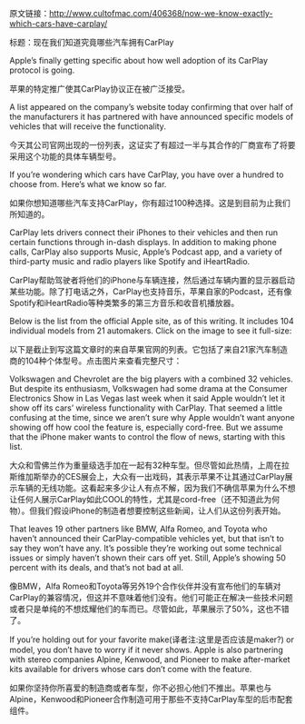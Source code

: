 
原文链接：http://www.cultofmac.com/406368/now-we-know-exactly-which-cars-have-carplay/

标题：现在我们知道究竟哪些汽车拥有CarPlay

Apple’s finally getting specific about how well adoption of its CarPlay protocol is going.

苹果的特定推广使其CarPlay协议正在被广泛接受。

A list appeared on the company’s website today confirming that over half of the manufacturers it has partnered with have announced specific models of vehicles that will receive the functionality.

今天其公司官网出现的一份列表，这证实了有超过一半与其合作的厂商宣布了将要采用这个功能的具体车辆型号。

If you’re wondering which cars have CarPlay, you have over a hundred to choose from. Here’s what we know so far.

如果你想知道哪些汽车支持CarPlay，你有超过100种选择。这是到目前为止我们所知道的。

CarPlay lets drivers connect their iPhones to their vehicles and then run certain functions through in-dash displays. In addition to making phone calls, CarPlay also supports Music, Apple’s Podcast app, and a variety of third-party music and radio players like Spotify and iHeartRadio.

CarPlay帮助驾驶者将他们的iPhone与车辆连接，然后通过车辆内置的显示器启动某些功能。除了打电话之外，CarPlay也支持音乐，苹果自家的Podcast，还有像Spotify和iHeartRadio等种类繁多的第三方音乐和收音机播放器。

Below is the list from the official Apple site, as of this writing. It includes 104 individual models from 21 automakers. Click on the image to see it full-size:

以下是截止到写这篇文章时的来自苹果官网的列表。它包括了来自21家汽车制造商的104种个体型号。点击图片来查看完整尺寸：

Volkswagen and Chevrolet are the big players with a combined 32 vehicles. But despite its enthusiasm, Volkswagen had some drama at the Consumer Electronics Show in Las Vegas last week when it said Apple wouldn’t let it show off its cars’ wireless functionality with CarPlay. That seemed a little confusing at the time, since we aren’t sure why Apple wouldn’t want anyone showing off how cool the feature is, especially cord-free. But we assume that the iPhone maker wants to control the flow of news, starting with this list.

大众和雪佛兰作为重量级选手加在一起有32种车型。但尽管如此热情，上周在拉斯维加斯举办的CES展会上，大众有一出戏码，其表示苹果不让其通过CarPlay展示车辆的无线功能。这看起来多少让人有点不解，因为我们不确信苹果为什么不想让任何人展示CarPlay如此COOL的特性，尤其是cord-free（还不知道此为何物）。但我们假设iPhone的制造者想要控制这些新闻，让人们从这份列表开始。

That leaves 19 other partners like BMW, Alfa Romeo, and Toyota who haven’t announced their CarPlay-compatible vehicles yet, but that isn’t to say they won’t have any. It’s possible they’re working out some technical issues or simply haven’t shown their cars off yet. Still, Apple’s showing 50 percent with its deals, and that’s not bad at all.

像BMW，Alfa Romeo和Toyota等另外19个合作伙伴并没有宣布他们的车辆对CarPlay的兼容情况，但这并不意味着他们没有。他们可能正在解决一些技术问题或者只是单纯的不想炫耀他们的车而已。尽管如此，苹果展示了50%，这也不错了。

If you’re holding out for your favorite make(译者注:这里是否应该是maker?) or model, you don’t have to worry if it never shows. Apple is also partnering with stereo companies Alpine, Kenwood, and Pioneer to make after-market kits available for drivers whose cars don’t come with the feature.

如果你坚持你所喜爱的制造商或者车型，你不必担心他们不推出。苹果也与Alpine，Kenwood和Pioneer合作制造可用于那些不支持CarPlay车型的后市配套组件。